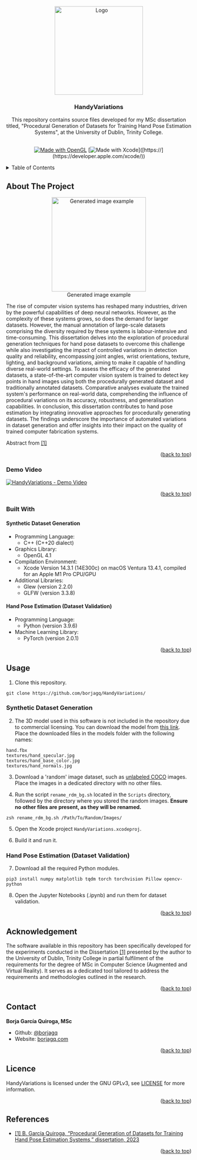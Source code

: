 <a name="readme-top"></a>
<!-- PROJECT LOGO -->
<br />
<div align="center">

  <img src="https://github.com/borjagq/HandyVariations/blob/main/HandyVariations/resources/icon.png?raw=true" alt="Logo" width="240">

  <br />

  <h3 align="center">HandyVariations</h3>

  <p align="center">
    This repository contains source files developed for my MSc dissertation titled, "Procedural Generation of Datasets for Training Hand Pose Estimation Systems", at the University of Dublin, Trinity College.
    <br />
    <br />
  </p>
  <span align="center"> 
  
  [![Made with OpenGL](https://img.shields.io/badge/Built%20with%20OpenGL-%23FFFFFF.svg?style=flat&logo=opengl)](https://www.opengl.org)
  [![Made with Xcode](https://img.shields.io/badge/Built%20with%20Xcode-007ACC?style=for-the-badge&logo=Xcode&logoColor=white&style=flat")]([https://](https://developer.apple.com/xcode/))
  
  </span>
</div>


<!-- TABLE OF CONTENTS -->
<details>
  <summary>Table of Contents</summary>
  <ol>
    <li>
      <a href="#about-the-project">About The Project</a>
      <ul>
        <li><a href="#video-demo">Demo Video</a></li>
        <li>
          <a href="#built-with">Built With</a>
          <ul>
            <li><a href="#synthetic-dataset-generation">Synthetic Dataset Generation</a></li>
            <li><a href="#hand-pose-estimation-dataset-validation">Hand Pose Estimation (Dataset Validation)</a></li>
          </ul>
        </li>
      </ul>
    </li>
    <li>
      <a href="#usage">Usage</a>
        <ul>
          <li><a href="#synthetic-dataset-generation">Synthetic Dataset Generation</a></li>
          <li><a href="#hand-pose-estimation-dataset-validation">Hand Pose Estimation (Dataset Validation)</a></li>
        </ul>
    </li>
    <li><a href="#acknowledgement">Acknowledgement</a></li>
    <li><a href="#contact">Contact</a></li>
    <li><a href="#licence">Licence</a></li>
    <li><a href="#references">References</a></li>
  </ol>
</details>


<!-- ABOUT THE PROJECT -->
## About The Project

<div align="center">
  <figure>
    <img src="https://github.com/borjagq/HandyVariations/blob/main/HandyVariations/resources/example.png?raw=true" alt="Generated image example" width="256">
    <figcaption>Generated image example</figcaption>
</figure>
</div>

The rise of computer vision systems has reshaped many industries, driven by the powerful capabilities of deep neural networks. However, as the complexity of these systems grows, so does the demand for larger datasets. However, the manual annotation of large-scale datasets comprising the diversity required by these systems is labour-intensive and time-consuming. This dissertation delves into the exploration of procedural generation techniques for hand pose datasets to overcome this challenge while also investigating the impact of controlled variations in detection quality and reliability, encompassing joint angles, wrist orientations, texture, lighting, and background variations, aiming to make it capable of handling diverse real-world settings. To assess the efficacy of the generated datasets, a state-of-the-art computer vision system is trained to detect key points in hand images using both the procedurally generated dataset and traditionally annotated datasets. Comparative analyses evaluate the trained system's performance on real-world data, comprehending the influence of procedural variations on its accuracy, robustness, and generalisation capabilities. In conclusion, this dissertation contributes to hand pose estimation by integrating innovative approaches for procedurally generating datasets. The findings underscore the importance of automated variations in dataset generation and offer insights into their impact on the quality of trained computer fabrication systems.

Abstract from <a href="#references">[1]</a>

<p align="right">(<a href="#readme-top">back to top</a>)</p>


<!-- DEMO VIDEO -->
### Demo Video

[![HandyVariations - Demo Video](https://img.youtube.com/vi/eR6k7Kn73kU/0.jpg)](https://www.youtube.com/watch?v=eR6k7Kn73kU)

<p align="right">(<a href="#readme-top">back to top</a>)</p>


### Built With

#### Synthetic Dataset Generation

- Programming Language:
  - C++ (C++20 dialect)
- Graphics Library:
  - OpenGL 4.1
- Compilation Environment:
  - Xcode Version 14.3.1 (14E300c) on macOS Ventura 13.4.1, compiled for an Apple M1 Pro CPU/GPU
- Additional Libraries:
  - Glew (version 2.2.0)
  - GLFW (version 3.3.8)


#### Hand Pose Estimation (Dataset Validation)

- Programming Language:
  - Python (version 3.9.6)
- Machine Learning Library:
  - PyTorch (version 2.0.1)

<p align="right">(<a href="#readme-top">back to top</a>)</p>


<!-- Before use -->
## Usage

1. Clone this repository.

```
git clone https://github.com/borjagq/HandyVariations/
```

### Synthetic Dataset Generation

2. The 3D model used in this software is not included in the repository due to commercial licensing. You can download the model from [this link](https://www.cgtrader.com/3d-models/character/man/rigged-hand-model-photorealistic-with-nails). Place the downloaded files in the models folder with the following names:

```
hand.fbx
textures/hand_specular.jpg
textures/hand_base_color.jpg
textures/hand_normals.jpg
```

3. Download a 'random' image dataset, such as [unlabeled COCO](https://cocodataset.org/#download) images. Place the images in a dedicated directory with no other files.

4. Run the script `rename_rdm_bg.sh` located in the `Scripts` directory, followed by the directory where you stored the random images. **Ensure no other files are present, as they will be renamed.**

```
zsh rename_rdm_bg.sh /Path/To/Random/Images/
```

5. Open the Xcode project `HandyVariations.xcodeproj`.

6. Build it and run it.


### Hand Pose Estimation (Dataset Validation)

7. Download all the required Python modules.

```
pip3 install numpy matplotlib tqdm torch torchvision Pillow opencv-python
```

8. Open the Jupyter Notebooks (.ipynb) and run them for dataset validation.

<p align="right">(<a href="#readme-top">back to top</a>)</p>


<!-- ACKNOWLEDGEMENTS -->
## Acknowledgement

The software available in this repository has been specifically developed for the experiments conducted in the Dissertation <a href="#references">[1]</a> presented by the author to the University of Dublin, Trinity College in partial fulfilment of the requirements for the degree of MSc in Computer Science (Augmented and Virtual Reality). It serves as a dedicated tool tailored to address the requirements and methodologies outlined in the research.

<p align="right">(<a href="#readme-top">back to top</a>)</p>


<!-- CONTACT -->
## Contact

**Borja García Quiroga, MSc**

- Github: <a href="https://github.com/borjagq/">@borjagq</a>
- Website: <a href="https://borjagq.com/">borjagq.com</a>

<p align="right">(<a href="#readme-top">back to top</a>)</p>


<!-- LICENCE -->
## Licence

HandyVariations is licensed under the GNU GPLv3, see [LICENSE](https://github.com/borjagq/HandyVariations/blob/main/LICENSE) for more information.

<p align="right">(<a href="#readme-top">back to top</a>)</p>


<!-- REFERENCES -->
## References

* <a href="https://borjagq.com/2023/09/10/msc-dissertation/">[1] B. García Quiroga, “Procedural Generation of Datasets for Training Hand Pose Estimation Systems,” dissertation, 2023 </a>

<p align="right">(<a href="#readme-top">back to top</a>)</p>
